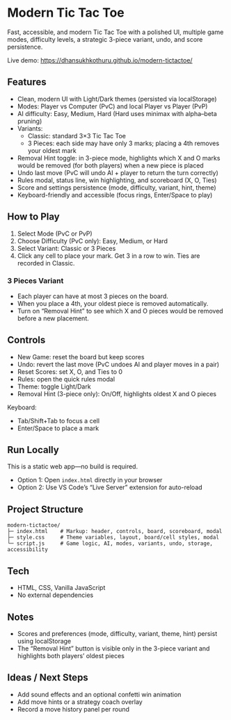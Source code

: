 # Modern Tic Tac Toe

Fast, accessible, and modern Tic Tac Toe with a polished UI, multiple game modes, difficulty levels, a strategic 3-piece variant, undo, and score persistence.

Live demo: https://dhansukhkothuru.github.io/modern-tictactoe/

## Features

- Clean, modern UI with Light/Dark themes (persisted via localStorage)
- Modes: Player vs Computer (PvC) and local Player vs Player (PvP)
- AI difficulty: Easy, Medium, Hard (Hard uses minimax with alpha–beta pruning)
- Variants:
	- Classic: standard 3×3 Tic Tac Toe
	- 3 Pieces: each side may have only 3 marks; placing a 4th removes your oldest mark
- Removal Hint toggle: in 3-piece mode, highlights which X and O marks would be removed (for both players) when a new piece is placed
- Undo last move (PvC will undo AI + player to return the turn correctly)
- Rules modal, status line, win highlighting, and scoreboard (X, O, Ties)
- Score and settings persistence (mode, difficulty, variant, hint, theme)
- Keyboard-friendly and accessible (focus rings, Enter/Space to play)

## How to Play

1. Select Mode (PvC or PvP)
2. Choose Difficulty (PvC only): Easy, Medium, or Hard
3. Select Variant: Classic or 3 Pieces
4. Click any cell to place your mark. Get 3 in a row to win. Ties are recorded in Classic.

### 3 Pieces Variant

- Each player can have at most 3 pieces on the board.
- When you place a 4th, your oldest piece is removed automatically.
- Turn on “Removal Hint” to see which X and O pieces would be removed before a new placement.

## Controls

- New Game: reset the board but keep scores
- Undo: revert the last move (PvC undoes AI and player moves in a pair)
- Reset Scores: set X, O, and Ties to 0
- Rules: open the quick rules modal
- Theme: toggle Light/Dark
- Removal Hint (3-piece only): On/Off, highlights oldest X and O pieces

Keyboard:
- Tab/Shift+Tab to focus a cell
- Enter/Space to place a mark

## Run Locally

This is a static web app—no build is required.

- Option 1: Open `index.html` directly in your browser
- Option 2: Use VS Code’s “Live Server” extension for auto-reload

## Project Structure

```
modern-tictactoe/
├─ index.html    # Markup: header, controls, board, scoreboard, modal
├─ style.css     # Theme variables, layout, board/cell styles, modal
└─ script.js     # Game logic, AI, modes, variants, undo, storage, accessibility
```

## Tech

- HTML, CSS, Vanilla JavaScript
- No external dependencies

## Notes

- Scores and preferences (mode, difficulty, variant, theme, hint) persist using localStorage
- The “Removal Hint” button is visible only in the 3-piece variant and highlights both players’ oldest pieces

## Ideas / Next Steps

- Add sound effects and an optional confetti win animation
- Add move hints or a strategy coach overlay
- Record a move history panel per round
